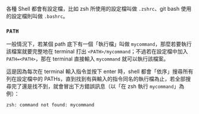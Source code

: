 各種 Shell 都會有設定檔，比如 zsh 所使用的設定檔叫做 `.zshrc`、git bash 使用的設定檔則叫做 `.bashrc`。

### `PATH`

一般情況下，若某個 path 底下有一個「執行檔」叫做 `mycommand`，那麼若要執行該檔案就要完整地在 terminal 打出 `<PATH>/mycommand`；不過若在設定檔中加入 `PATH=<PATH>`，那在 terminal 直接輸入 `mycommand` 就可以執行該檔案。

這是因為每次在 terminal 輸入指令並按下 enter 時，shell 都會「依序」搜尋所有列在設定檔中的 PATHs，直到找到有與輸入的指令同名的執行檔為止，若全部搜尋完了還是找不到，就會冒出下方錯誤訊息（以「在 zsh 執行 `mycommand`」為例）：

```plaintext
zsh: command not found: mycommand
```
